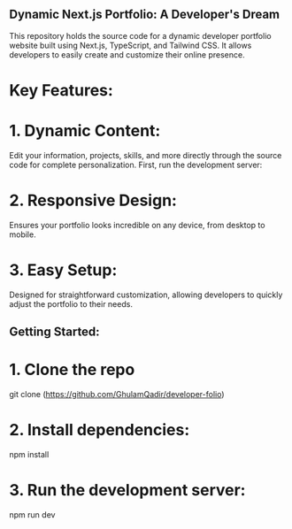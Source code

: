 ## Dynamic Next.js Portfolio: A Developer's Dream

This repository holds the source code for a dynamic developer portfolio website built using Next.js, TypeScript, and Tailwind CSS. It allows developers to easily create and customize their online presence.

# Key Features:

# 1. Dynamic Content:

Edit your information, projects, skills, and more directly through the source code for complete personalization.
First, run the development server:

# 2. Responsive Design:

Ensures your portfolio looks incredible on any device, from desktop to mobile.

# 3. Easy Setup:

Designed for straightforward customization, allowing developers to quickly adjust the portfolio to their needs.

## Getting Started:

# 1. Clone the repo

git clone (https://github.com/GhulamQadir/developer-folio)

# 2. Install dependencies:

npm install

# 3. Run the development server:

npm run dev
